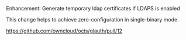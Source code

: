 Enhancement: Generate temporary ldap certificates if LDAPS is enabled

This change helps to achieve zero-configuration in single-binary mode.

https://github.com/owncloud/ocis/glauth/pull/12
